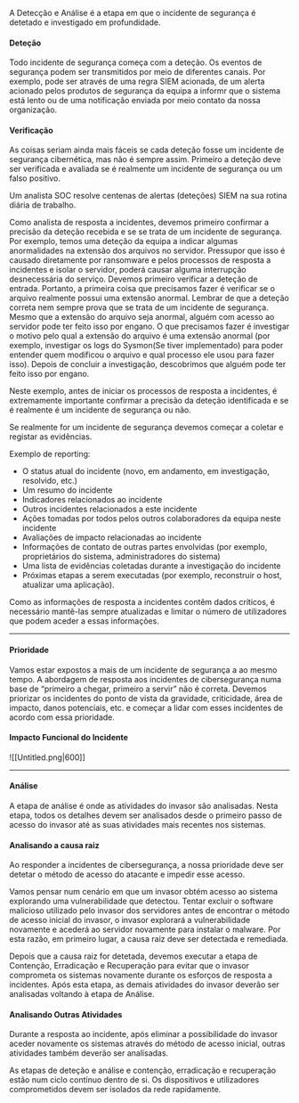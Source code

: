 A Detecção e Análise é a etapa em que o incidente de segurança  é detetado e investigado em profundidade.


#### Deteção

Todo incidente de segurança  começa com a deteção.
Os eventos de segurança  podem ser transmitidos por meio de diferentes canais. Por exemplo, pode ser através de uma regra SIEM acionada, de um alerta acionado pelos produtos de segurança  da equipa a informr que o sistema está lento ou de uma notificação enviada por meio  contato da nossa organização.

#### Verificação

As coisas seriam ainda mais fáceis se cada deteção fosse um incidente de segurança cibernética, mas não é sempre assim. Primeiro a deteção deve ser verificada e avaliada se é realmente um incidente de segurança ou um falso positivo.

Um analista SOC resolve centenas de alertas (deteções) SIEM na sua rotina diária de trabalho. 

Como analista de resposta a incidentes, devemos primeiro confirmar a precisão da deteção recebida e se se trata de um incidente de segurança. Por exemplo, temos uma deteção da equipa a indicar algumas anormalidades na extensão dos arquivos no servidor. 
Pressupor que isso é causado diretamente por ransomware e pelos processos de resposta a incidentes e isolar o servidor, poderá causar alguma interrupção desnecessária do serviço. Devemos primeiro verificar a deteção de entrada. Portanto, a primeira coisa que precisamos fazer é verificar se o arquivo realmente possui uma extensão anormal. 
Lembrar de que a deteção correta nem sempre prova que se trata de um incidente de segurança. Mesmo que a extensão do arquivo seja anormal, alguém com acesso ao servidor pode ter feito isso por engano. O que precisamos fazer é investigar o motivo pelo qual a extensão do arquivo é uma extensão anormal (por exemplo, investigar os logs do Sysmon(Se tiver implementado) para poder entender quem modificou o arquivo e qual processo ele usou para fazer isso). Depois de concluir a investigação, descobrimos que alguém pode ter feito isso por engano.

Neste exemplo, antes de iniciar os processos de resposta a incidentes, é extremamente importante confirmar a precisão da deteção identificada e se é realmente é um incidente de segurança ou não.

Se realmente for  um incidente de segurança devemos começar a coletar e registar as evidências. 

Exemplo de reporting:
- O status atual do incidente (novo, em andamento, em investigação, resolvido, etc.) 
- Um resumo do incidente
- Indicadores relacionados ao incidente
- Outros incidentes relacionados a este incidente
- Ações tomadas por todos pelos outros colaboradores da equipa neste incidente
- Avaliações de impacto relacionadas ao incidente
- Informações de contato de outras partes envolvidas (por exemplo, proprietários do sistema, administradores do sistema)
- Uma lista de evidências coletadas durante a investigação do incidente
- Próximas etapas a serem executadas (por exemplo, reconstruir o host, atualizar uma aplicação).

Como as informações de resposta a incidentes contêm dados críticos, é necessário mantê-las sempre atualizadas e limitar o número de utilizadores que podem aceder a essas informações.

***
#### Prioridade

Vamos estar expostos a mais de um incidente de segurança a ao mesmo tempo. A abordagem de resposta aos incidentes de cibersegurança numa base de “primeiro a chegar, primeiro a servir” não é correta. Devemos priorizar os incidentes do ponto de vista da gravidade, criticidade, área de impacto, danos potenciais, etc. e começar a lidar com esses incidentes de acordo com essa prioridade.

#### Impacto Funcional do Incidente
![[Untitled.png|600]]
***
#### Análise
A etapa de análise é onde as atividades do invasor são analisadas. Nesta etapa, todos os detalhes devem ser analisados ​​desde o primeiro passo de acesso do invasor até as suas atividades mais recentes nos sistemas.

#### Analisando a causa raiz
Ao responder a incidentes de cibersegurança, a nossa prioridade deve ser detetar o método de acesso do atacante e impedir esse acesso.

Vamos pensar num cenário em que um invasor obtém acesso ao sistema explorando uma vulnerabilidade que detectou. Tentar excluir o software malicioso utilizado pelo invasor dos servidores antes de encontrar o método de acesso inicial do invasor, o invasor explorará a vulnerabilidade novamente e acederá ao servidor novamente para instalar o malware. Por esta razão, em primeiro lugar, a causa raiz deve ser detectada e remediada.

Depois que a causa raiz for detetada, devemos executar a etapa de Contenção, Erradicação e Recuperação para evitar que o invasor comprometa os sistemas novamente durante os esforços de resposta a incidentes. Após esta etapa, as demais atividades do invasor deverão ser analisadas voltando à etapa de Análise.

#### Analisando Outras Atividades
Durante a resposta ao incidente, após eliminar a possibilidade do invasor aceder novamente os sistemas através do método de acesso inicial, outras atividades também deverão ser analisadas.

As etapas de deteção e análise e contenção, erradicação e recuperação estão num ciclo contínuo dentro de si. 
Os dispositivos e utilizadores comprometidos devem ser isolados da rede rapidamente.

